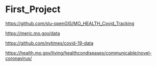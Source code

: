 # First_Project

https://github.com/slu-openGIS/MO_HEALTH_Covid_Tracking

https://meric.mo.gov/data

https://github.com/nytimes/covid-19-data

https://health.mo.gov/living/healthcondiseases/communicable/novel-coronavirus/
